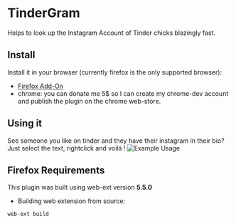 
# TinderGram 
Helps to look up the Instagram Account of Tinder chicks blazingly fast.

## Install

Install it in your browser (currently firefox is the only supported browser):

* [Firefox Add-On](https://addons.mozilla.org/de/firefox/addon/tindergram/)
* chrome: you can donate me 5$ so I can create my chrome-dev account and publish the plugin on the chrome web-store. 

## Using it

See someone you like on tinder and they have their instagram in their bio? Just select the text, rightclick and voilá !
![Example Usage](https://user-images.githubusercontent.com/19832039/144766791-03713a71-5e7f-4569-84d7-2d1fa328afe1.png)


## Firefox Requirements

This plugin was built using web-ext version **5.5.0**

* Building web extension from source:

`web-ext build`
